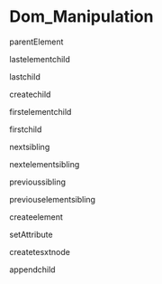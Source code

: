 # Dom_Manipulation

parentElement

lastelementchild

lastchild

createchild

firstelementchild

firstchild

nextsibling

nextelementsibling

previoussibling

previouselementsibling

createelement

setAttribute

createtesxtnode

appendchild

